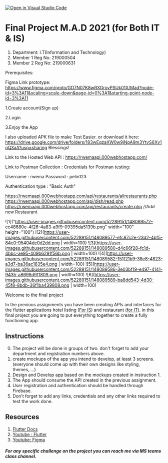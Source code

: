 [![Open in Visual Studio Code](https://classroom.github.com/assets/open-in-vscode-f059dc9a6f8d3a56e377f745f24479a46679e63a5d9fe6f495e02850cd0d8118.svg)](https://classroom.github.com/online_ide?assignment_repo_id=6542172&assignment_repo_type=AssignmentRepo)
# Final Project M.A.D 2021 (for Both IT & IS)

1.  Department: I.T(Information and Technology)
2.  Member 1 Reg No: 219000504
3.  Member 2 Reg No: 219000631

Prerequisites:

Figma Link prototype:
https://www.figma.com/proto/GD7N07K8wRXGrovPSUk01X/Mad?node-id=3%3A11&scaling=scale-down&page-id=0%3A1&starting-point-node-id=3%3A11

1.Create account(Sign up)

2.Login

3.Enjoy the App

I also uploaded APK file to make Test Easier. or download it here: https://drive.google.com/drive/folders/183wEqzaXW0w9jNpA9m3YtvS6Xv1qQXaA?usp=sharing
Blessings!

Link to the Hosted Web API :
https://rwemaapi.000webhostapp.com/

Link to Postman Collection :
Credentials for Postman testing:

Username : rwema
Password : pelin123

Authentication type : "Basic Auth"

https://rwemaapi.000webhostapp.com/api/restaurants/allrestaurants.php
https://rwemaapi.000webhostapp.com/api/dish/read.php
https://rwemaapi.000webhostapp.com/api/restaurants/create.php //Add new Restaurant



![1]("https://user-images.githubusercontent.com/52289151/148089572-cc48680e-4f26-4a83-a9f9-09395da5139b.png" width="100" height="100")
![2](https://user-images.githubusercontent.com/52289151/148089577-efc87c2e-23d2-4bf5-84c0-95404dc0d2dd.png | width=100)
![3](https://user-images.githubusercontent.com/52289151/148089580-d4c66f28-fc1d-4bbc-ae95-409b6291f56b.png | width=100)
![4](https://user-images.githubusercontent.com/52289151/148089582-151f21b9-38e8-4823-a3d7-ba36ac1835e4.png | width=100)
![5](https://user-images.githubusercontent.com/52289151/148089586-3e03bf19-e497-4141-9435-a8698d9f1809.png | width=100)
![6](https://user-images.githubusercontent.com/52289151/148089589-ba8dd543-4d30-45f8-8bdb-36f1ba439808.png | width=100)


Welcome to the final project

In the previous assignments you have been creating APIs and interfaces for the flutter applications hotel listing ([For IS](https://github.com/iPelino/mad-assignment-webapi)) and restaurant ([for IT](https://github.com/iPelino/mad-assignment-resto-webapi)).
in this final project you are going to put everything together to create a fully functioning app.




## Instructions
0. The project will be done in groups of two. don't forget to add your department and registration numbers above.
1. create mockups of the app you intend to develop, at least 3 screens. (everyone should come up with their own designs like styling, themes,....)
2. Design and Develop app based on the mockups created in instruction 1.
3. The App should consume the API created in the previous assignment.
4. User registration and authentication should be handled through Firebase.
5. Don't forget to add any links, credentials and any other links required to test the work done.


## Resources

1.  [Flutter Docs](https://flutter.dev/docs)
2.  [Youtube : Flutter](https://www.youtube.com/c/flutterdev)
3.  [Youtube: Figma](https://www.youtube.com/watch?v=PeGfX7W1mJk)


##### For any specific challenge on the project you can reach me via MS teams class channel.
